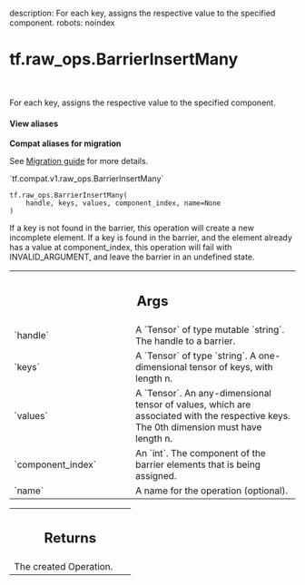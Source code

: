 description: For each key, assigns the respective value to the specified component.
robots: noindex

# tf.raw_ops.BarrierInsertMany

<!-- Insert buttons and diff -->

<table class="tfo-notebook-buttons tfo-api nocontent" align="left">

</table>



For each key, assigns the respective value to the specified component.


<section class="expandable">
  <h4 class="showalways">View aliases</h4>
  <p>
<b>Compat aliases for migration</b>
<p>See
<a href="https://www.tensorflow.org/guide/migrate">Migration guide</a> for
more details.</p>
<p>`tf.compat.v1.raw_ops.BarrierInsertMany`</p>
</p>
</section>

<pre class="devsite-click-to-copy prettyprint lang-py tfo-signature-link">
<code>tf.raw_ops.BarrierInsertMany(
    handle, keys, values, component_index, name=None
)
</code></pre>



<!-- Placeholder for "Used in" -->

If a key is not found in the barrier, this operation will create a new
incomplete element. If a key is found in the barrier, and the element
already has a value at component_index, this operation will fail with
INVALID_ARGUMENT, and leave the barrier in an undefined state.

<!-- Tabular view -->
 <table class="responsive fixed orange">
<colgroup><col width="214px"><col></colgroup>
<tr><th colspan="2"><h2 class="add-link">Args</h2></th></tr>

<tr>
<td>
`handle`<a id="handle"></a>
</td>
<td>
A `Tensor` of type mutable `string`. The handle to a barrier.
</td>
</tr><tr>
<td>
`keys`<a id="keys"></a>
</td>
<td>
A `Tensor` of type `string`.
A one-dimensional tensor of keys, with length n.
</td>
</tr><tr>
<td>
`values`<a id="values"></a>
</td>
<td>
A `Tensor`.
An any-dimensional tensor of values, which are associated with the
respective keys. The 0th dimension must have length n.
</td>
</tr><tr>
<td>
`component_index`<a id="component_index"></a>
</td>
<td>
An `int`.
The component of the barrier elements that is being assigned.
</td>
</tr><tr>
<td>
`name`<a id="name"></a>
</td>
<td>
A name for the operation (optional).
</td>
</tr>
</table>



<!-- Tabular view -->
 <table class="responsive fixed orange">
<colgroup><col width="214px"><col></colgroup>
<tr><th colspan="2"><h2 class="add-link">Returns</h2></th></tr>
<tr class="alt">
<td colspan="2">
The created Operation.
</td>
</tr>

</table>

